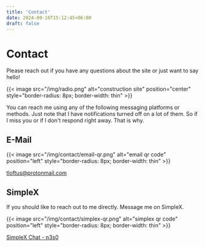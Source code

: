 ```yaml
---
title: 'Contact'
date: 2024-09-16T15:12:45+06:00
draft: false
---
```


# Contact

Please reach out if you have any questions about the site or just want to say 
hello!

{{< image src="/img/radio.png" alt="construction site" position="center" style="border-radius: 8px; border-width: thin" >}}

You can reach me using any of the following messaging platforms or methods. Just
note that I have notifications turned off on a lot of them. So if I miss you or
if I don't respond right away. That is why.

## E-Mail

{{< image src="/img/contact/email-qr.png" alt="email qr code" position="left" style="border-radius: 8px; border-width: thin" >}}

[tloftus@protonmail.com](mailto:tloftus@protonmail.com)

## SimpleX

If you should like to reach out to me directly. Message me on SimpleX.

{{< image src="/img/contact/simplex-qr.png" alt="simplex qr code" position="left" style="border-radius: 8px; border-width: thin" >}}

[SimpleX Chat - n3s0](https://smp11.simplex.im/a#ymhBWsSH8IOeQ7v3AZHD4Qtf2uAK_59VTsML00s9q54)
